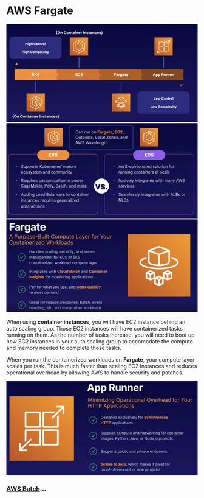 # AWS Fargate

![Fargate](../../assets/aws-fargate-intro.png)
![Fargate](../../assets/aws-ecs-vs-eks.png)
![Fargate](../../assets/aws-fargate.png)

When using **container instances**, you will have EC2 instance behind an auto scaling group. Those EC2 instances will have containerized tasks running on them. As the number of tasks increase, you will need to boot up new EC2 instances in your auto scaling group to accomodate the compute and memory needed to complete those tasks. 

When you run the containerized workloads on **Fargate**, your compute layer scales per task. This is much faster than scaling EC2 instances and reduces operational overhead by allowing AWS to handle security and patches.

![Fargate](../../assets/aws-app-runner.png)

### [AWS Batch](../aws-batch/README.md)...

